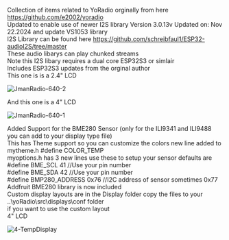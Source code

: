Collection of items related to YoRadio orginally from here https://github.com/e2002/yoradio \
Updated to enable use of newer I2S library Version 3.0.13v Updated on: Nov 22.2024 and update VS1053 library \
I2S Library can be found here https://github.com/schreibfaul1/ESP32-audioI2S/tree/master \
These audio libarys can play chunked streams \
Note this I2S libary requires a dual core ESP32S3 or simlair \
Includes ESP32S3 updates from the orginal author \
This one is is a 2.4" LCD 

![JmanRadio-640-2](https://github.com/user-attachments/assets/7c842488-bbab-4a61-9cb9-01c8ba87adde)

And this one is a 4" LCD 

![JmanRadio-640-1](https://github.com/user-attachments/assets/28d00591-6ea2-4e18-b0a9-daa9481dd870)

Added Support for the BME280 Sensor (only for the ILI9341 and ILI9488 you can add to your display type file)\
This has Theme support so you can customize the colors new line added to mytheme.h #define COLOR_TEMP\
myoptions.h has 3 new lines use these to setup your sensor defaults are \
#define BME_SCL 41 //Use your pin number\
#define BME_SDA 42 //Use your pin number\
#define BMP280_ADDRESS   0x76 //I2C address of sensor sometimes 0x77\
Addfruit BME280 library is now included\
Custom display layouts are in the Display folder copy the files to your ..\yoRadio\src\displays\conf folder\
if you want to use the custom layout\
4" LCD

![4-TempDisplay](https://github.com/user-attachments/assets/58424bba-b993-43ee-975d-514fc2b5400d)

 
 

